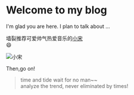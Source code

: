 # Welcome to my blog

I'm glad you are here. I plan to talk about ...

墙裂推荐可爱帅气热爱音乐的[小宋](https://github.com/Sazila/github-pages-with-jekyll/issues/1)  
:smile:

![小宋](https://wx2.sinaimg.cn/orj360/006z57zUly1gd33j32nuvj31dc0wwk1v.jpg)

Then,go on!

> time and tide wait for no man~~  
> analyze the trend, never eliminated by times!

